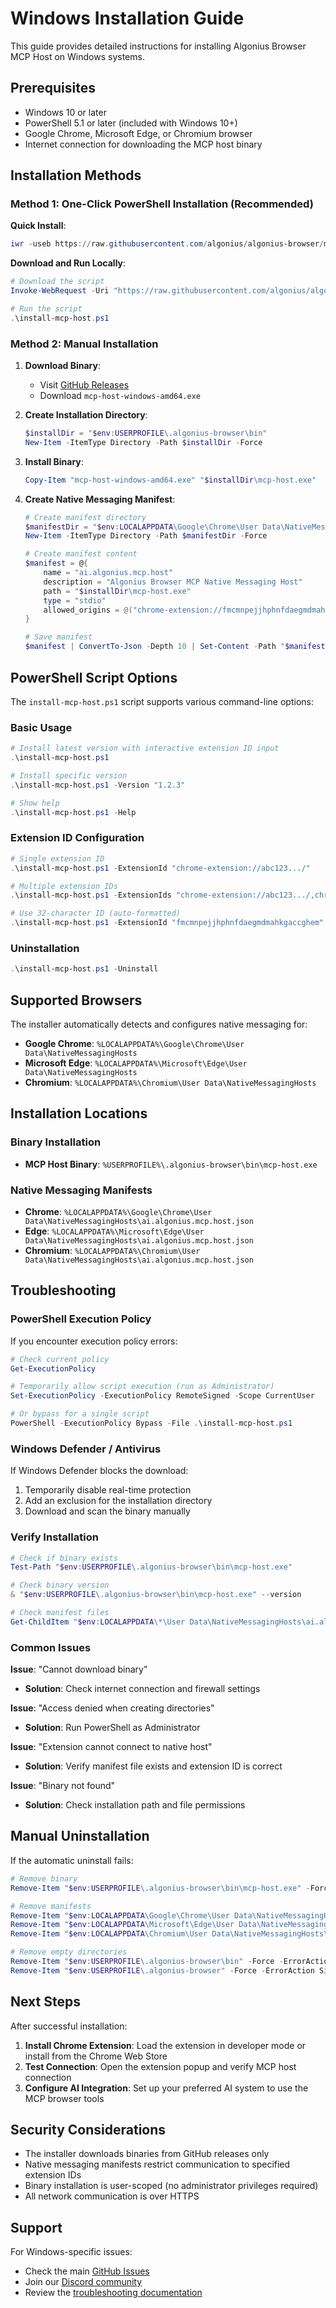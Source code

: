 # Windows Installation Guide

This guide provides detailed instructions for installing Algonius Browser MCP Host on Windows systems.

## Prerequisites

- Windows 10 or later
- PowerShell 5.1 or later (included with Windows 10+)
- Google Chrome, Microsoft Edge, or Chromium browser
- Internet connection for downloading the MCP host binary

## Installation Methods

### Method 1: One-Click PowerShell Installation (Recommended)

**Quick Install**:
```powershell
iwr -useb https://raw.githubusercontent.com/algonius/algonius-browser/master/install-mcp-host.ps1 | iex
```

**Download and Run Locally**:
```powershell
# Download the script
Invoke-WebRequest -Uri "https://raw.githubusercontent.com/algonius/algonius-browser/master/install-mcp-host.ps1" -OutFile "install-mcp-host.ps1"

# Run the script
.\install-mcp-host.ps1
```

### Method 2: Manual Installation

1. **Download Binary**:
   - Visit [GitHub Releases](https://github.com/algonius/algonius-browser/releases/latest)
   - Download `mcp-host-windows-amd64.exe`

2. **Create Installation Directory**:
   ```powershell
   $installDir = "$env:USERPROFILE\.algonius-browser\bin"
   New-Item -ItemType Directory -Path $installDir -Force
   ```

3. **Install Binary**:
   ```powershell
   Copy-Item "mcp-host-windows-amd64.exe" "$installDir\mcp-host.exe"
   ```

4. **Create Native Messaging Manifest**:
   ```powershell
   # Create manifest directory
   $manifestDir = "$env:LOCALAPPDATA\Google\Chrome\User Data\NativeMessagingHosts"
   New-Item -ItemType Directory -Path $manifestDir -Force
   
   # Create manifest content
   $manifest = @{
       name = "ai.algonius.mcp.host"
       description = "Algonius Browser MCP Native Messaging Host"
       path = "$installDir\mcp-host.exe"
       type = "stdio"
       allowed_origins = @("chrome-extension://fmcmnpejjhphnfdaegmdmahkgaccghem/")
   }
   
   # Save manifest
   $manifest | ConvertTo-Json -Depth 10 | Set-Content -Path "$manifestDir\ai.algonius.mcp.host.json" -Encoding UTF8
   ```

## PowerShell Script Options

The `install-mcp-host.ps1` script supports various command-line options:

### Basic Usage
```powershell
# Install latest version with interactive extension ID input
.\install-mcp-host.ps1

# Install specific version
.\install-mcp-host.ps1 -Version "1.2.3"

# Show help
.\install-mcp-host.ps1 -Help
```

### Extension ID Configuration
```powershell
# Single extension ID
.\install-mcp-host.ps1 -ExtensionId "chrome-extension://abc123.../"

# Multiple extension IDs
.\install-mcp-host.ps1 -ExtensionIds "chrome-extension://abc123.../,chrome-extension://def456.../"

# Use 32-character ID (auto-formatted)
.\install-mcp-host.ps1 -ExtensionId "fmcmnpejjhphnfdaegmdmahkgaccghem"
```

### Uninstallation
```powershell
.\install-mcp-host.ps1 -Uninstall
```

## Supported Browsers

The installer automatically detects and configures native messaging for:

- **Google Chrome**: `%LOCALAPPDATA%\Google\Chrome\User Data\NativeMessagingHosts`
- **Microsoft Edge**: `%LOCALAPPDATA%\Microsoft\Edge\User Data\NativeMessagingHosts`
- **Chromium**: `%LOCALAPPDATA%\Chromium\User Data\NativeMessagingHosts`

## Installation Locations

### Binary Installation
- **MCP Host Binary**: `%USERPROFILE%\.algonius-browser\bin\mcp-host.exe`

### Native Messaging Manifests
- **Chrome**: `%LOCALAPPDATA%\Google\Chrome\User Data\NativeMessagingHosts\ai.algonius.mcp.host.json`
- **Edge**: `%LOCALAPPDATA%\Microsoft\Edge\User Data\NativeMessagingHosts\ai.algonius.mcp.host.json`
- **Chromium**: `%LOCALAPPDATA%\Chromium\User Data\NativeMessagingHosts\ai.algonius.mcp.host.json`

## Troubleshooting

### PowerShell Execution Policy

If you encounter execution policy errors:

```powershell
# Check current policy
Get-ExecutionPolicy

# Temporarily allow script execution (run as Administrator)
Set-ExecutionPolicy -ExecutionPolicy RemoteSigned -Scope CurrentUser

# Or bypass for a single script
PowerShell -ExecutionPolicy Bypass -File .\install-mcp-host.ps1
```

### Windows Defender / Antivirus

If Windows Defender blocks the download:
1. Temporarily disable real-time protection
2. Add an exclusion for the installation directory
3. Download and scan the binary manually

### Verify Installation

```powershell
# Check if binary exists
Test-Path "$env:USERPROFILE\.algonius-browser\bin\mcp-host.exe"

# Check binary version
& "$env:USERPROFILE\.algonius-browser\bin\mcp-host.exe" --version

# Check manifest files
Get-ChildItem "$env:LOCALAPPDATA\*\User Data\NativeMessagingHosts\ai.algonius.mcp.host.json" -Recurse
```

### Common Issues

**Issue**: "Cannot download binary"
- **Solution**: Check internet connection and firewall settings

**Issue**: "Access denied when creating directories"
- **Solution**: Run PowerShell as Administrator

**Issue**: "Extension cannot connect to native host"
- **Solution**: Verify manifest file exists and extension ID is correct

**Issue**: "Binary not found"
- **Solution**: Check installation path and file permissions

## Manual Uninstallation

If the automatic uninstall fails:

```powershell
# Remove binary
Remove-Item "$env:USERPROFILE\.algonius-browser\bin\mcp-host.exe" -Force

# Remove manifests
Remove-Item "$env:LOCALAPPDATA\Google\Chrome\User Data\NativeMessagingHosts\ai.algonius.mcp.host.json" -Force -ErrorAction SilentlyContinue
Remove-Item "$env:LOCALAPPDATA\Microsoft\Edge\User Data\NativeMessagingHosts\ai.algonius.mcp.host.json" -Force -ErrorAction SilentlyContinue
Remove-Item "$env:LOCALAPPDATA\Chromium\User Data\NativeMessagingHosts\ai.algonius.mcp.host.json" -Force -ErrorAction SilentlyContinue

# Remove empty directories
Remove-Item "$env:USERPROFILE\.algonius-browser\bin" -Force -ErrorAction SilentlyContinue
Remove-Item "$env:USERPROFILE\.algonius-browser" -Force -ErrorAction SilentlyContinue
```

## Next Steps

After successful installation:

1. **Install Chrome Extension**: Load the extension in developer mode or install from the Chrome Web Store
2. **Test Connection**: Open the extension popup and verify MCP host connection
3. **Configure AI Integration**: Set up your preferred AI system to use the MCP browser tools

## Security Considerations

- The installer downloads binaries from GitHub releases only
- Native messaging manifests restrict communication to specified extension IDs
- Binary installation is user-scoped (no administrator privileges required)
- All network communication is over HTTPS

## Support

For Windows-specific issues:
- Check the main [GitHub Issues](https://github.com/algonius/algonius-browser/issues)
- Join our [Discord community](https://discord.gg/NN3ABHggMK)
- Review the [troubleshooting documentation](../README.md#troubleshooting)
